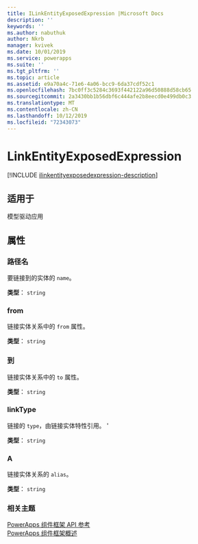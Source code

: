 ```yaml
---
title: ILinkEntityExposedExpression |Microsoft Docs
description: ''
keywords: ''
ms.author: nabuthuk
author: Nkrb
manager: kvivek
ms.date: 10/01/2019
ms.service: powerapps
ms.suite: ''
ms.tgt_pltfrm: ''
ms.topic: article
ms.assetid: e9a70a4c-71e6-4a06-bcc9-6da37cdf52c1
ms.openlocfilehash: 7bc0ff3c5284c3693f442122a96d50888d58cb65
ms.sourcegitcommit: 2a3430bb1b56dbf6c444afe2b8eecd0e499db0c3
ms.translationtype: MT
ms.contentlocale: zh-CN
ms.lasthandoff: 10/12/2019
ms.locfileid: "72343073"
---
```

# <a name="linkentityexposedexpression"></a>LinkEntityExposedExpression

[!INCLUDE [ilinkentityexposedexpression-description](includes/ilinkentityexposedexpression-description.md)]

## <a name="available-for"></a>适用于 

模型驱动应用

## <a name="properties"></a>属性

### <a name="name"></a>路径名

要链接到的实体的 `name`。

**类型**： `string`

### <a name="from"></a>from

链接实体关系中的 `from` 属性。

**类型**： `string`

### <a name="to"></a>到

链接实体关系中的 `to` 属性。

**类型**： `string`

### <a name="linktype"></a>linkType

链接的 `type`，由链接实体特性引用。 '

**类型**： `string`

### <a name="alias"></a>A

链接实体关系的 `alias`。

**类型**： `string`

### <a name="related-topics"></a>相关主题

[PowerApps 组件框架 API 参考](../reference/index.md)<br/>
[PowerApps 组件框架概述](../overview.md)